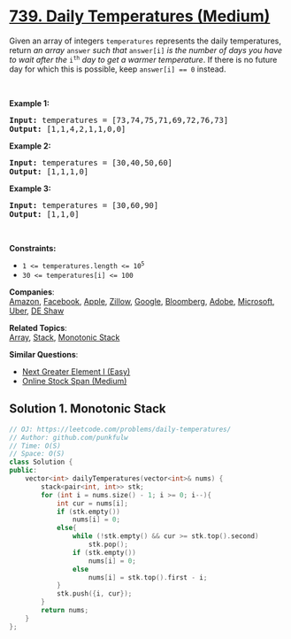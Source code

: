# [739. Daily Temperatures (Medium)](https://leetcode.com/problems/daily-temperatures/)

<p>Given an array of integers <code>temperatures</code> represents the daily temperatures, return <em>an array</em> <code>answer</code> <em>such that</em> <code>answer[i]</code> <em>is the number of days you have to wait after the</em> <code>i<sup>th</sup></code> <em>day to get a warmer temperature</em>. If there is no future day for which this is possible, keep <code>answer[i] == 0</code> instead.</p>

<p>&nbsp;</p>
<p><strong>Example 1:</strong></p>
<pre><strong>Input:</strong> temperatures = [73,74,75,71,69,72,76,73]
<strong>Output:</strong> [1,1,4,2,1,1,0,0]
</pre><p><strong>Example 2:</strong></p>
<pre><strong>Input:</strong> temperatures = [30,40,50,60]
<strong>Output:</strong> [1,1,1,0]
</pre><p><strong>Example 3:</strong></p>
<pre><strong>Input:</strong> temperatures = [30,60,90]
<strong>Output:</strong> [1,1,0]
</pre>
<p>&nbsp;</p>
<p><strong>Constraints:</strong></p>

<ul>
	<li><code>1 &lt;=&nbsp;temperatures.length &lt;= 10<sup>5</sup></code></li>
	<li><code>30 &lt;=&nbsp;temperatures[i] &lt;= 100</code></li>
</ul>


**Companies**:  
[Amazon](https://leetcode.com/company/amazon), [Facebook](https://leetcode.com/company/facebook), [Apple](https://leetcode.com/company/apple), [Zillow](https://leetcode.com/company/zillow), [Google](https://leetcode.com/company/google), [Bloomberg](https://leetcode.com/company/bloomberg), [Adobe](https://leetcode.com/company/adobe), [Microsoft](https://leetcode.com/company/microsoft), [Uber](https://leetcode.com/company/uber), [DE Shaw](https://leetcode.com/company/de-shaw)

**Related Topics**:  
[Array](https://leetcode.com/tag/array/), [Stack](https://leetcode.com/tag/stack/), [Monotonic Stack](https://leetcode.com/tag/monotonic-stack/)

**Similar Questions**:
* [Next Greater Element I (Easy)](https://leetcode.com/problems/next-greater-element-i/)
* [Online Stock Span (Medium)](https://leetcode.com/problems/online-stock-span/)

## Solution 1. Monotonic Stack


```cpp
// OJ: https://leetcode.com/problems/daily-temperatures/
// Author: github.com/punkfulw
// Time: O(S)
// Space: O(S)
class Solution {
public:
    vector<int> dailyTemperatures(vector<int>& nums) {
        stack<pair<int, int>> stk;
        for (int i = nums.size() - 1; i >= 0; i--){
            int cur = nums[i];
            if (stk.empty())
                nums[i] = 0;
            else{
                while (!stk.empty() && cur >= stk.top().second)
                    stk.pop();
                if (stk.empty())
                    nums[i] = 0;
                else
                    nums[i] = stk.top().first - i;
            }
            stk.push({i, cur});
        }
        return nums;
    }
};
```

